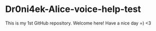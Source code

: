 # Dr0ni4ek-Alice-voice-help-test
This is my 1st GitHub repository.
Welcome here!
Have a nice day =) <3

